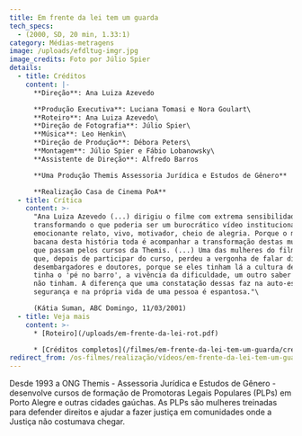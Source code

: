 ```yaml
---
title: Em frente da lei tem um guarda
tech_specs:
  - (2000, SD, 20 min, 1.33:1)
category: Médias-metragens
image: /uploads/efdltug-imgr.jpg
image_credits: Foto por Júlio Spier
details:
  - title: Créditos
    content: |-
      **Direção**: Ana Luiza Azevedo

      **Produção Executiva**: Luciana Tomasi e Nora Goulart\
      **Roteiro**: Ana Luiza Azevedo\
      **Direção de Fotografia**: Júlio Spier\
      **Música**: Leo Henkin\
      **Direção de Produção**: Débora Peters\
      **Montagem**: Júlio Spier e Fábio Lobanowsky\
      **Assistente de Direção**: Alfredo Barros

      **Uma Produção Themis Assessoria Jurídica e Estudos de Gênero**

      **Realização Casa de Cinema PoA**
  - title: Crítica
    content: >-
      "Ana Luiza Azevedo (...) dirigiu o filme com extrema sensibilidade,
      transformando o que poderia ser um burocrático vídeo institucional num
      emocionante relato, vivo, motivador, cheio de alegria. Porque o mais
      bacana desta história toda é acompanhar a transformação destas mulheres
      que passam pelos cursos da Themis. (...) Uma das mulheres do filme diz
      que, depois de participar do curso, perdeu a vergonha de falar diante de
      desembargadores e doutores, porque se eles tinham lá a cultura deles, ela
      tinha o 'pé no barro', a vivência da dificuldade, um outro saber que eles
      não tinham. A diferença que uma constatação dessas faz na auto-estima, na
      segurança e na própria vida de uma pessoa é espantosa."\

      (Kátia Suman, ABC Domingo, 11/03/2001)
  - title: Veja mais
    content: >-
      * [Roteiro](/uploads/em-frente-da-lei-rot.pdf)

      * [Créditos completos](/filmes/em-frente-da-lei-tem-um-guarda/creditos-completos)
redirect_from: /os-filmes/realização/vídeos/em-frente-da-lei-tem-um-guarda.html
---
```

Desde 1993 a ONG Themis - Assessoria Jurídica e Estudos de Gênero - desenvolve cursos de formação de Promotoras Legais Populares (PLPs) em Porto Alegre e outras cidades gaúchas. As PLPs são mulheres treinadas para defender direitos e ajudar a fazer justiça em comunidades onde a Justiça não costumava chegar.